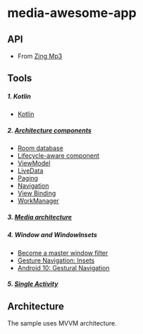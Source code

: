 # media-awesome-app
## API
- From [Zing Mp3](https://docs.google.com/spreadsheets/d/1cIa4Sx8voAv8g6-QjDaYuZhW4l7HcjTrO3AiwTOEoDQ/edit#gid=230049960)

## Tools
##### 1. Kotlin
- [Kotlin](https://kotlinlang.org/docs/reference/)
##### 2. [Architecture components](https://developer.android.com/topic/libraries/architecture)
- [Room database](https://developer.android.com/jetpack/androidx/releases/room)
- [Lifecycle-aware component](https://developer.android.com/topic/libraries/architecture/lifecycle)
- [ViewModel](https://developer.android.com/topic/libraries/architecture/viewmodel)
- [LiveData](https://developer.android.com/topic/libraries/architecture/livedata)
- [Paging](https://developer.android.com/topic/libraries/architecture/paging/)
- [Navigation](https://developer.android.com/guide/navigation/)
- [View Binding](https://developer.android.com/topic/libraries/view-binding)
- [WorkManager](https://developer.android.com/topic/libraries/architecture/workmanager/)
##### 3. [Media architecture](https://developer.android.com/guide/topics/media-apps/media-apps-overview)
##### 4. Window and WindowInsets
- [Become a master window filter](https://www.youtube.com/watch?v=_mGDMVRO3iE)
- [Gesture Navigation: Insets](https://www.youtube.com/watch?v=82eH0s9UO6o)
- [Android 10: Gestural Navigation](https://www.youtube.com/watch?v=Ljtz7T8R_Hk)
##### 5. [Single Activity](https://www.youtube.com/watch?v=2k8x8V77CrU)
## Architecture
The sample uses MVVM architecture.
